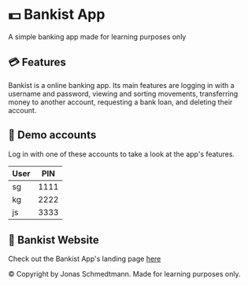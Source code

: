# 💵 Bankist App
A simple banking app made for learning purposes only

## 💳 Features

Bankist is a online banking app. Its main features are logging in with a username and password, viewing and sorting movements, transferring money to another account, requesting a bank loan, and deleting their account.

## 🧾 Demo accounts
Log in with one of these accounts to take a look at the app's features.

| User        | PIN           |
| ------------- |:-------------:|
| sg   |  1111 |
| kg | 2222 |
| js | 3333 |

## 👀 Bankist Website
Check out the Bankist App's landing page [here](https://stekatag.github.io/bankist-website)

© Copyright by Jonas Schmedtmann. Made for learning purposes only.
